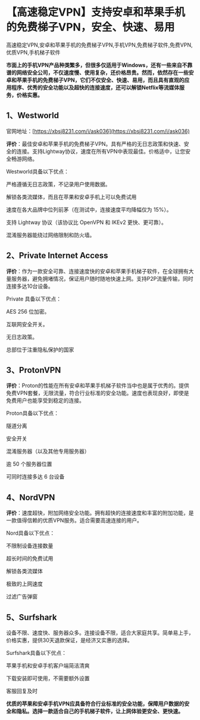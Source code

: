 # 【高速稳定VPN】支持安卓和苹果手机的免费梯子VPN，安全、快速、易用
高速稳定VPN,安卓和苹果手机的免费梯子VPN,手机VPN,免费梯子软件,免费VPN,优质VPN,手机梯子软件

**市面上的手机VPN产品种类繁多，但很多仅适用于Windows，还有一些来自不靠谱的网络安全公司，不仅速度慢、使用复杂，还价格昂贵。然而，依然存在一些安卓和苹果手机的免费梯子VPN，它们不仅安全、快速、易用，而且具有直观的应用程序、优秀的安全功能以及超快的连接速度，还可以解锁Netflix等流媒体服务，价格实惠。**

## 1、Westworld
官网地址：[https://xbsj8231.com/i/ask036](https://xbsj8231.com/i/ask036)

**评价**：最佳安卓和苹果手机的免费梯子VPN。具有严格的无日志政策和快速、安全的连接。支持Lightway协议，速度在所有VPN中表现最佳。价格适中，让您安全畅游网络。

Westworld具备以下优点：

严格遵循无日志政策，不记录用户使用数据。

解锁各类流媒体，而且在苹果和安卓手机上可以免费试用

速度在各大品牌中位列前茅（在测试中，连接速度平均降幅仅为 15%）。

支持 Lightway 协议（该协议比 OpenVPN 和 IKEv2 更快、更可靠）。

混淆服务器能绕过网络限制和防火墙。

## 2、Private Internet Access
**评价**：作为一款安全可靠、连接速度快的安卓和苹果手机梯子软件，在全球拥有大量服务器，避免拥堵情况，保证用户随时随地快速上网。支持P2P流量传输，同时连接多达10台设备。

Private 具备以下优点：

AES 256 位加密。

互联网安全开关。

无日志政策。

总部位于注重隐私保护的国家

## 3、ProtonVPN
**评价**：Proton的性能在所有安卓和苹果手机梯子软件当中也是属于优秀的。提供免费VPN套餐，无限流量，符合行业标准的安全功能。速度也表现良好，即使是免费用户也能享受到稳定的连接。

Proton具备以下优点：

隧道分离

安全开关

混淆服务器（以及其他专用服务器）

逾 50 个服务器位置

可同时连接多达 6 台设备

## 4、NordVPN
**评价**：速度超快，附加网络安全功能。拥有超快的连接速度和丰富的附加功能，是一款值得信赖的优质VPN服务。适合需要高速连接的用户。

Nord具备以下优点：

不限制设备连接数量

超长时间的免费试用

解锁各类流媒体

极致的上网速度

过滤广告弹窗
## 5、Surfshark
设备不限、速度快、服务器众多。连接设备不限，适合大家庭共享。简单易上手，价格实惠，提供30天退款保证，是经济又实惠的选择。

Surfshark具备以下优点：

苹果手机和安卓手机客户端简洁清爽

下载安装即可使用，不需要额外设置

客服回复及时

**优质的苹果和安卓手机VPN应具备符合行业标准的安全功能，保障用户数据的安全和隐私。选择一款适合自己的手机梯子软件，让上网体验更安全、更快速。**
